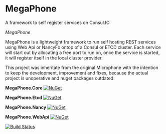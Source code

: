 # MegaPhone
A framework to self register services on Consul.IO

*MegaPhone*

MegaPhone is a lightweight framework to run self hosting REST services using Web Api or NancyFx ontop of a Consul or ETCD cluster. Each service will start out by allocating a free port to run on, once the service is started, it will register itself in the local cluster provider.

This project was inheritate from the original Microphone with the intention to keep the development, improvement and fixes, because the actual project is unoperative and nuget packages outdated.

**MegaPhone.Core**
[![NuGet](https://buildstats.info/nuget/Megaphone.Core)](http://www.nuget.org/packages/WebImpact.WIFramework.Megaphone.Core)

**MegaPhone.Etcd**
[![NuGet](https://buildstats.info/nuget/Megaphone.Etcd)](http://www.nuget.org/packages/WebImpact.WIFramework.Megaphone.Etcd)

**MegaPhone.Nancy**
[![NuGet](https://buildstats.info/nuget/Megaphone.Nancy)](http://www.nuget.org/packages/WebImpact.WIFramework.Megaphone.Nancy)

**MegaPhone.WebApi**
[![NuGet](https://buildstats.info/nuget/Megaphone.WebApi)](http://www.nuget.org/packages/WebImpact.WIFramework.Megaphone.WebApi)

[![Build Status](https://img.shields.io/appveyor/ci/thiagoloureiro/megaphone/master.svg)](https://ci.appveyor.com/project/thiagoloureiro/megaphone) 